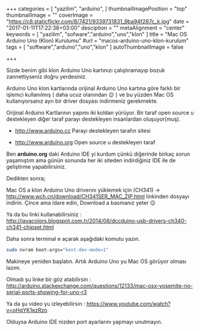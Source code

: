 +++
categories = [
  "yazilim",
  "arduino",
]
thumbnailImagePosition = "top"
thumbnailImage = ""
coverImage = "https://c8.staticflickr.com/8/7421/9339731831_9ba94f287c_k.jpg"
date = "2017-01-11T17:22:38+03:00"
desciption = ""
metaAlignment = "center"
keywords = [
  "yazilim",
  "sofware","arduino","uno","klon"
]
title = "Mac OS Arduino Uno (Klon) Kurulumu"
#url = "macos-arduino-uno-klon-kurulum"
tags = [
  "software","arduino","uno","klon"
]
autoThumbnailImage = false

+++

Sizde benim gibi klon Arduino Uno kartınızı çalıştıramayıp bozuk zannettiyseniz doğru yerdesiniz.

Arduino Uno klon kartlarında orijinal Arduino Uno kartına göre farklı bir işlemci kullanılmış ( daha ucuz olanından 😉 ) ve bu yüzden Mac OS kullanıyorsanız ayrı bir driver dosyası indirmeniz gerekmekte.


Orijinal Arduino Kartlarının yapımı iki koldan yürüyor. Bir taraf open source u destekleyen diğer taraf parayı destekleyen insanlardan oluşuyor(muş).

- http://www.arduino.cc   Parayı destekleyen tarafın sitesi

- http://www.arduino.org  Open source u destekleyen taraf

 

Ben **arduino.org** daki Arduino IDE yi kurdum çünkü diğerinde birkaç sorun yaşamıştım ama günün sonunda her iki siteden indirdiğiniz IDE ile de geliştirme yapabilirsiniz.

Dedikten sonra;

Mac OS a klon Arduino Uno driverını yüklemek için (CH341) ->  http://www.wch.cn/download/CH341SER_MAC_ZIP.html
linkinden dosyayı indirin. Çince ama idare edin, Download a basmanız yeter 😉

Ya da bu linki kullanabilirsiniz : http://javacolors.blogspot.com.tr/2014/08/dccduino-usb-drivers-ch340-ch341-chipset.html

Daha sonra terminal e açarak aşağıdaki komutu yazın.

```bash
sudo nvram boot-args="kext-dev-mode=1"
```

Makineye yeniden başlatın.
Artık Arduino Uno yu Mac OS görüyor olması lazım.

Olmadı şu linke bir göz atabilirsin : http://arduino.stackexchange.com/questions/12133/mac-osx-yosemite-no-serial-ports-showing-for-uno-r3

Ya da şu video yu izleyebilirsin : https://www.youtube.com/watch?v=oHqYK1ezRzo

 

Olduysa Arduino IDE nizden port ayarlarını yapmayı unutmayın.

 

